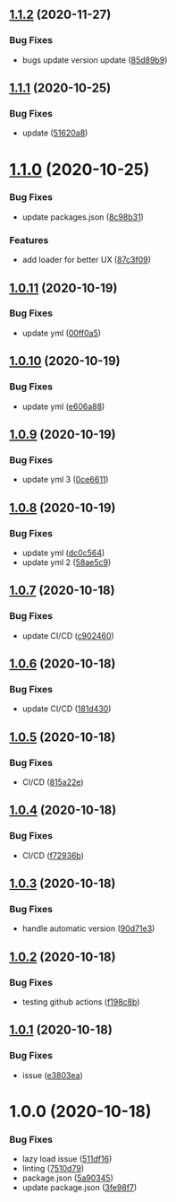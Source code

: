 ## [1.1.2](https://github.com/imransilvake/personal/compare/v1.1.1...v1.1.2) (2020-11-27)


### Bug Fixes

* bugs update version update ([85d89b9](https://github.com/imransilvake/personal/commit/85d89b918675a402a2c500531d8770c95f989c95))

## [1.1.1](https://github.com/imransilvake/personal/compare/v1.1.0...v1.1.1) (2020-10-25)


### Bug Fixes

* update ([51620a8](https://github.com/imransilvake/personal/commit/51620a8134c6bae3e48a77113d0764e741125f11))

# [1.1.0](https://github.com/imransilvake/personal/compare/v1.0.11...v1.1.0) (2020-10-25)


### Bug Fixes

* update packages.json ([8c98b31](https://github.com/imransilvake/personal/commit/8c98b31cecc82fe202adddc67e2079109e9fda23))


### Features

* add loader for better UX ([87c3f09](https://github.com/imransilvake/personal/commit/87c3f091f5140f8bea8957458b4a775a6b0b6cfa))

## [1.0.11](https://github.com/imransilvake/personal/compare/v1.0.10...v1.0.11) (2020-10-19)


### Bug Fixes

* update yml ([00ff0a5](https://github.com/imransilvake/personal/commit/00ff0a5999560138376097dcc65ee23595130313))

## [1.0.10](https://github.com/imransilvake/personal/compare/v1.0.9...v1.0.10) (2020-10-19)


### Bug Fixes

* update yml ([e606a88](https://github.com/imransilvake/personal/commit/e606a8869eae149b396ad34112c2ae6bf71a15eb))

## [1.0.9](https://github.com/imransilvake/personal/compare/v1.0.8...v1.0.9) (2020-10-19)


### Bug Fixes

* update yml 3 ([0ce6611](https://github.com/imransilvake/personal/commit/0ce6611624bf06b94a8a9233d3af876a471278be))

## [1.0.8](https://github.com/imransilvake/personal/compare/v1.0.7...v1.0.8) (2020-10-19)


### Bug Fixes

* update yml ([dc0c564](https://github.com/imransilvake/personal/commit/dc0c5646d4dfbe3e65369d5a4a4c3460bcedae88))
* update yml 2 ([58ae5c9](https://github.com/imransilvake/personal/commit/58ae5c9c6b3540bdfce510f91ed5b1765ca69ded))

## [1.0.7](https://github.com/imransilvake/personal/compare/v1.0.6...v1.0.7) (2020-10-18)


### Bug Fixes

* update CI/CD ([c902460](https://github.com/imransilvake/personal/commit/c9024602e51435d2300ac48436506e8b26c24a6f))

## [1.0.6](https://github.com/imransilvake/personal/compare/v1.0.5...v1.0.6) (2020-10-18)


### Bug Fixes

* update CI/CD ([181d430](https://github.com/imransilvake/personal/commit/181d4309b8822690369ac2f0b104933795cd72f6))

## [1.0.5](https://github.com/imransilvake/personal/compare/v1.0.4...v1.0.5) (2020-10-18)


### Bug Fixes

* CI/CD ([815a22e](https://github.com/imransilvake/personal/commit/815a22e84ea16c354a73b007710d01e58339a7ff))

## [1.0.4](https://github.com/imransilvake/personal/compare/v1.0.3...v1.0.4) (2020-10-18)


### Bug Fixes

* CI/CD ([f72936b](https://github.com/imransilvake/personal/commit/f72936b3d0e73ae6218b2b5e62605dc92cf7cc8a))

## [1.0.3](https://github.com/imransilvake/personal/compare/v1.0.2...v1.0.3) (2020-10-18)


### Bug Fixes

* handle automatic version ([90d71e3](https://github.com/imransilvake/personal/commit/90d71e35f7afd473266632bd8010fcd2f51085a9))

## [1.0.2](https://github.com/imransilvake/personal/compare/v1.0.1...v1.0.2) (2020-10-18)


### Bug Fixes

* testing github actions ([f198c8b](https://github.com/imransilvake/personal/commit/f198c8bb31eae7ad9f837b19c3fe6a01c1627e64))

## [1.0.1](https://github.com/imransilvake/personal/compare/v1.0.0...v1.0.1) (2020-10-18)


### Bug Fixes

* issue ([e3803ea](https://github.com/imransilvake/personal/commit/e3803ea362b5fdea25bf599870bebe6b7f13b11e))

# 1.0.0 (2020-10-18)


### Bug Fixes

* lazy load issue ([511df16](https://github.com/imransilvake/personal/commit/511df168e222805de7c1b1cf32c613f36fbfc8d1))
* linting ([7510d79](https://github.com/imransilvake/personal/commit/7510d791dd3802cb96de1a7f6fc98dc459282451))
* package.json ([5a90345](https://github.com/imransilvake/personal/commit/5a9034598b326d0a07b6067b3cd9a0ac137b24d8))
* update package.json ([3fe98f7](https://github.com/imransilvake/personal/commit/3fe98f71c743eee30525e58dd47697dc35e95e6a))
